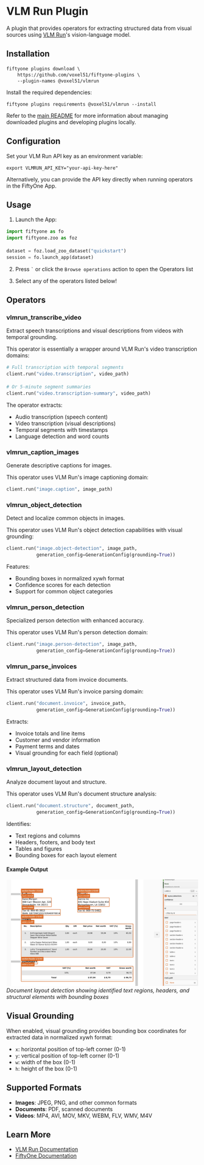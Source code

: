 # VLM Run Plugin

A plugin that provides operators for extracting structured data from visual
sources using [VLM Run](https://vlm.run)'s vision-language model.

## Installation

```shell
fiftyone plugins download \
    https://github.com/voxel51/fiftyone-plugins \
    --plugin-names @voxel51/vlmrun
```

Install the required dependencies:

```shell
fiftyone plugins requirements @voxel51/vlmrun --install
```

Refer to the [main README](https://github.com/voxel51/fiftyone-plugins) for
more information about managing downloaded plugins and developing plugins
locally.

## Configuration

Set your VLM Run API key as an environment variable:

```shell
export VLMRUN_API_KEY="your-api-key-here"
```

Alternatively, you can provide the API key directly when running operators in
the FiftyOne App.

## Usage

1.  Launch the App:

```py
import fiftyone as fo
import fiftyone.zoo as foz

dataset = foz.load_zoo_dataset("quickstart")
session = fo.launch_app(dataset)
```

2.  Press `` ` `` or click the `Browse operations` action to open the Operators
    list

3.  Select any of the operators listed below!

## Operators

### vlmrun_transcribe_video

Extract speech transcriptions and visual descriptions from videos with temporal
grounding.

This operator is essentially a wrapper around VLM Run's video transcription
domains:

```py
# Full transcription with temporal segments
client.run("video.transcription", video_path)

# Or 5-minute segment summaries
client.run("video.transcription-summary", video_path)
```

The operator extracts:
- Audio transcription (speech content)
- Video transcription (visual descriptions)
- Temporal segments with timestamps
- Language detection and word counts

### vlmrun_caption_images

Generate descriptive captions for images.

This operator uses VLM Run's image captioning domain:

```py
client.run("image.caption", image_path)
```

### vlmrun_object_detection

Detect and localize common objects in images.

This operator uses VLM Run's object detection capabilities with visual
grounding:

```py
client.run("image.object-detection", image_path,
           generation_config=GenerationConfig(grounding=True))
```

Features:
- Bounding boxes in normalized xywh format
- Confidence scores for each detection
- Support for common object categories

### vlmrun_person_detection

Specialized person detection with enhanced accuracy.

This operator uses VLM Run's person detection domain:

```py
client.run("image.person-detection", image_path,
           generation_config=GenerationConfig(grounding=True))
```

### vlmrun_parse_invoices

Extract structured data from invoice documents.

This operator uses VLM Run's invoice parsing domain:

```py
client.run("document.invoice", invoice_path,
           generation_config=GenerationConfig(grounding=True))
```

Extracts:
- Invoice totals and line items
- Customer and vendor information
- Payment terms and dates
- Visual grounding for each field (optional)

### vlmrun_layout_detection

Analyze document layout and structure.

This operator uses VLM Run's document structure analysis:

```py
client.run("document.structure", document_path,
           generation_config=GenerationConfig(grounding=True))
```

Identifies:
- Text regions and columns
- Headers, footers, and body text
- Tables and figures
- Bounding boxes for each layout element

#### Example Output

![Layout Detection Example](img/layout_detection.jpg)
*Document layout detection showing identified text regions, headers, and structural elements with bounding boxes*

## Visual Grounding

When enabled, visual grounding provides bounding box coordinates for extracted
data in normalized xywh format:
- `x`: horizontal position of top-left corner (0-1)
- `y`: vertical position of top-left corner (0-1)
- `w`: width of the box (0-1)
- `h`: height of the box (0-1)

## Supported Formats

- **Images**: JPEG, PNG, and other common formats
- **Documents**: PDF, scanned documents
- **Videos**: MP4, AVI, MOV, MKV, WEBM, FLV, WMV, M4V

## Learn More

- [VLM Run Documentation](https://docs.vlm.run)
- [FiftyOne Documentation](https://docs.voxel51.com)